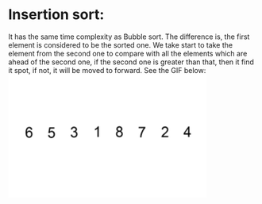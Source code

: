 # Insertion sort:
It has the same time complexity as Bubble sort. The difference is, the first element is considered to be the sorted one. We take start to take the element from the second one to compare with all the elements which are ahead of the second one, if the second one is greater than that, then it find it spot, if not, it will be moved to forward. See the GIF below:
<img src="image/Insertion-sort-example-300px.gif" width="400" height="248" />
